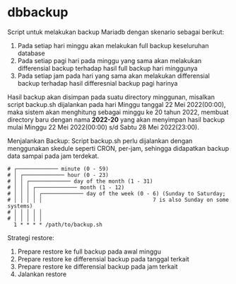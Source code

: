 # dbbackup
Script untuk melakukan backup Mariadb dengan skenario sebagai berikut:
1. Pada setiap hari minggu akan melakukan full backup keseluruhan database
2. Pada setiap pagi hari pada minggu yang sama akan melakukan differensial backup terhadap hasil full backup hari minggunya
3. Pada setiap jam pada hari yang sama akan melakukan differensial backup terhadap hasil differesnial backup pagi harinya

Hasil backup akan disimpan pada suatu directory minggunan, misalkan script backup.sh dijalankan pada hari Minggu tanggal 22 Mei 2022(00:00),
maka sistem akan menghitung sebagai minggu ke 20 tahun 2022, membuat directory baru dengan nama <b>2022-20</b> yang akan menyimpan
hasil backup mulai Minggu 22 Mei 2022(00:00) s/d Sabtu 28 Mei 2022(23:00).

Menjalankan Backup:
Script backup.sh perlu dijalankan dengan menggunakan skedule seperti CRON, per-jam, sehingga didapatkan backup data sampai
pada jam terdekat.

```
# ┌───────────── minute (0 - 59)
# │ ┌───────────── hour (0 - 23)
# │ │ ┌───────────── day of the month (1 - 31)
# │ │ │ ┌───────────── month (1 - 12)
# │ │ │ │ ┌───────────── day of the week (0 - 6) (Sunday to Saturday;
# │ │ │ │ │                                   7 is also Sunday on some systems)
# │ │ │ │ │
# │ │ │ │ │
  1 * * * * /path/to/backup.sh
```

Strategi restore:
1. Prepare restore ke full backup pada awal minggu
2. Prepare restore ke differensial backup pada tanggal terkait
3. Prepare restore ke differensial backup pada jam terkait
4. Jalankan restore
